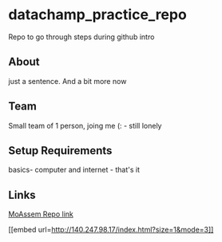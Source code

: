 # datachamp_practice_repo
Repo to go through steps during github intro

## About
just a sentence. And a bit more now

## Team
Small team of 1 person, joing me (: - still lonely

## Setup Requirements
basics- computer and internet  - that's it

## Links
[MoAssem Repo link](https://github.com/MoAssem/friendly-collab-party)

[[embed url=http://140.247.98.17/index.html?size=1&mode=3]]
